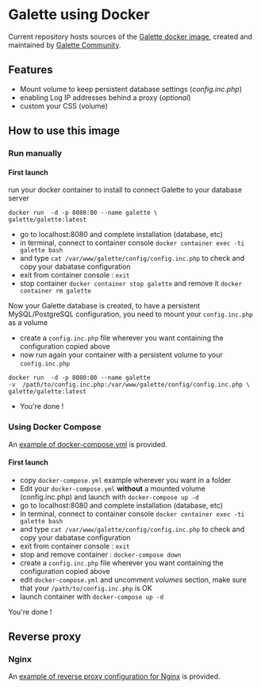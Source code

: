 # Galette using Docker

Current repository hosts sources of the [Galette docker image](https://hub.docker.com/repository/docker/galette/galette), created and maintained by [Galette Community](https://github.com/galette-community/).

## Features

* Mount volume to keep persistent database settings (*config.inc.php*)
* enabling Log IP addresses behind a proxy (*optional*)
* custom your CSS (volume)

## How to use this image

### Run manually

#### First launch

run your docker container to install to connect Galette to your database server

```
docker run  -d -p 8080:80 --name galette \
galette/galette:latest
```
* go to localhost:8080 and complete installation (database, etc)
* in terminal, connect to container console `docker container exec -ti galette bash`
* and type `cat /var/www/galette/config/config.inc.php` to check and copy your dabatase configuration
* exit from container console  : `exit`
* stop container `docker container stop galette` and remove it `docker container rm galette`

Now your Galette database is created, to have a persistent MySQL/PostgreSQL configuration, you need to mount your `config.inc.php` as a volume

* create a `config.inc.php` file wherever you want containing the configuration copied above
* now run again your container with a persistent volume to your `config.inc.php`
```
docker run  -d -p 8080:80 --name galette
-v  /path/to/config.inc.php:/var/www/galette/config/config.inc.php \
galette/galette:latest
```
* You're done !

### Using Docker Compose

An [example of docker-compose.yml](.example/docker-compose.yml) is provided.

#### First launch
* copy `docker-compose.yml` example wherever you want in a folder
* Edit your `docker-compose.yml` **without** a mounted volume (config.inc.php) and launch with `docker-compose up -d`
* go to localhost:8080 and complete installation (database, etc)
* In terminal, connect to container console `docker container exec -ti galette bash`
* and type `cat /var/www/galette/config/config.inc.php` to check and copy your dabatase configuration
* exit from container console : `exit`
* stop and remove container : `docker-compose down`
* create a `config.inc.php` file wherever you want containing the configuration copied above
* edit `docker-compose.yml` and uncomment *volumes* section, make sure that your `/path/to/config.inc.php` is OK
* launch container with `docker-compose up -d`

You're done !


## Reverse proxy

### Nginx

An [example of reverse proxy configuration for Nginx](https://github.com/galette-community/docker/.example/nginx/nginx.conf) is provided.
